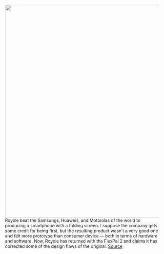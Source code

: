 <img src='https://cdn.vox-cdn.com/thumbor/LZFYPhZ-FQVcLNAZObj-Hkgmep8=/0x0:1994x1220/1200x800/filters:focal(812x521:1130x839)/cdn.vox-cdn.com/uploads/chorus_image/image/66552758/Screen_Shot_2020_03_25_at_11.28.26_AM.0.png' width='700px' /><br/>
Royole beat the Samsungs, Huaweis, and Motorolas of the world to producing a smartphone with a folding screen. I suppose the company gets some credit for being first, but the resulting product wasn't a very good one and felt more prototype than consumer device — both in terms of hardware and software. Now, Royole has returned with the FlexPai 2 and claims it has corrected some of the design flaws of the original.
<a href='https://www.theverge.com/2020/3/25/21193813/royole-flexpai-2-foldable-phone-announcement'> Source <a/>